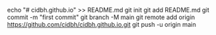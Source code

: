 echo "# cidbh.github.io" >> README.md
git init
git add README.md
git commit -m "first commit"
git branch -M main
git remote add origin https://github.com/cidbh/cidbh.github.io.git
git push -u origin main

